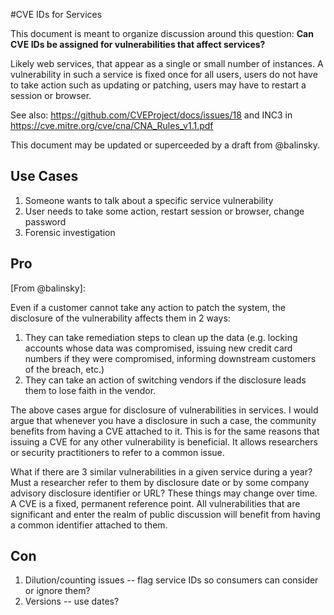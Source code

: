 #CVE IDs for Services

This document is meant to organize discussion around this question: **Can CVE IDs be assigned for vulnerabilities that affect services?**

Likely web services, that appear as a single or small number of instances. A vulnerability in such a service is fixed once for all users, users do not have to take action such as updating or patching, users may have to restart a session or browser.

See also: <https://github.com/CVEProject/docs/issues/18> and INC3 in <https://cve.mitre.org/cve/cna/CNA_Rules_v1.1.pdf>

This document may be updated or superceeded by a draft from @balinsky.

## Use Cases
1. Someone wants to talk about a specific service vulnerability
2. User needs to take some action, restart session or browser, change password
3. Forensic investigation

## Pro
[From @balinsky]:

Even if a customer cannot take any action to patch the system, the disclosure of the vulnerability affects them in 2 ways:

1. They can take remediation steps to clean up the data (e.g. locking accounts whose data was compromised, issuing new credit card numbers if they were compromised, informing downstream customers of the breach, etc.)
2. They can take an action of switching vendors if the disclosure leads them to lose faith in the vendor.

The above cases argue for disclosure of vulnerabilities in services. I would argue that whenever you have a disclosure in such a case, the community benefits from having a CVE attached to it. This is for the same reasons that issuing a CVE for any other vulnerability is beneficial. It allows researchers or security practitioners to refer to a common issue.

What if there are 3 similar vulnerabilities in a given service during a year? Must a researcher refer to them by disclosure date or by some company advisory disclosure identifier or URL? These things may change over time. A CVE is a fixed, permanent reference point. All vulnerabilities that are significant and enter the realm of public discussion will benefit from having a common identifier attached to them.
## Con
1. Dilution/counting issues -- flag service IDs so consumers can consider or ignore them?
2. Versions -- use dates?